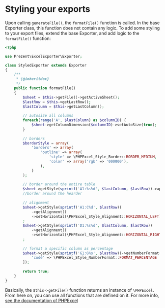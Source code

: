 # Styling your exports

Upon calling `generateFile()`, the `formatFile()` function is called. In the base Exporter class, this function does not contain any logic.
To add some styling to your export files, extend the base Exporter, and add logic to the `formatFile()` function:

```php
<?php

use Prezent\ExcelExporter\Exporter;

class StyledExporter extends Exporter
{
    /**
     * {@inheritdoc}
     */
    public function formatFile()
    {
        $sheet = $this->getFile()->getActiveSheet();
        $lastRow = $this->getLastRow();
        $lastColumn = $this->getLastColumn();
    
        // autosize all columns
        foreach(range('A', $lastColumn) as $columnID) {
            $sheet->getColumnDimension($columnID)->setAutoSize(true);
        }
    
        // borders
        $borderStyle = array(
            'borders' => array(
                'outline' => array(
                    'style' => \PHPExcel_Style_Border::BORDER_MEDIUM,
                    'color' => array('rgb' => '000000'),
                ),
            )
        );
    
        // border around the entire table
        $sheet->getStyle(sprintf('A1:%s%d', $lastColumn, $lastRow))->applyFromArray($borderStyle);
        //border around the hearder
    
        // alignment
        $sheet->getStyle(sprintf('A1:C%d', $lastRow))
            ->getAlignment()
            ->setHorizontal(\PHPExcel_Style_Alignment::HORIZONTAL_LEFT)
        ;
        $sheet->getStyle(sprintf('D1:%s%d', $lastColumn, $lastRow))
            ->getAlignment()
            ->setHorizontal(\PHPExcel_Style_Alignment::HORIZONTAL_RIGHT)
        ;
    
        // format a specific column as percentage
        $sheet->getStyle(sprintf('G1:G%s', $lastRow))->getNumberFormat()->applyFromArray([
            'code' => \PHPExcel_Style_NumberFormat::FORMAT_PERCENTAGE
        ]);
    
        return true;
    }
}
```

Basically, the  `$this->getFile()` function returns an instance of `\PHPExcel`. From here on, you can use all functions that are defined on it.
For more info, [see the documentation of PHPExcel](https://github.com/PHPOffice/PHPExcel/tree/1.8/Documentation)
